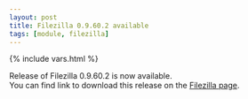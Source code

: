 ```yaml
---
layout: post
title: Filezilla 0.9.60.2 available
tags: [module, filezilla]
---
```

{% include vars.html %}

Release of Filezilla 0.9.60.2 is now available.<br />
You can find link to download this release on the [Filezilla page](/modules/filezilla).